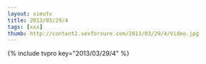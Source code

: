 ```yaml
--- 
layout: sieutv
title: 2013/03/29/4
tags: [xxx]
thumb: http://content2.sexforsure.com/2013/03/29/4/Video.jpg
---
```

{% include tvpro key="2013/03/29/4" %} 
